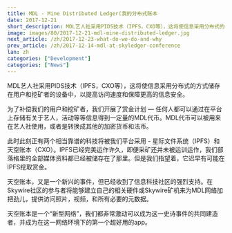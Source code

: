 ```yaml
---
title: MDL - Mine Distributed Ledger(我的分布式账本
date: 2017-12-21
short_description: MDL艺人社采用PIDS技术（IPFS，CXO等），这将使信息采用分布式的方式储存在用户和挖矿者的设备中，以提高访问速度和保障更高的信息安全。
image: images/80/2017-12-21-mdl-mine-distributed-ledger.jpg
next_article: /zh/2017-12-23-what-do-we-do-and-why
prev_article: /zh/2017-12-14-mdl-at-skyledger-conference
lan: zh
categories: ["Development"]
categories: ["News"]
---
```


MDL艺人社采用PIDS技术（IPFS，CXO等），这将使信息采用分布式的方式储存在用户和挖矿者的设备中，以提高访问速度和保障更高的信息安全。
 
为了补偿我们的用户和挖矿者，我们开展了赏金计划 — 任何人都可以通过在平台上存储有关于艺人，活动等等信息得到一定量的MDL代币。MDL代币可以被用来在艺人社使用，或者是转换成其他的加密货币和法币。

此时此刻正有两个相当靠谱的科技将被我们平台采用 - 星际文件系统（IPFS）和天空账本（CXO）。IPFS已经完美运作许久，即便采矿还并未被运训运作，我们部落格里的全部媒体资料都已经被储存在了那里。但是我们指望着，它迟早有可能在IPFS挖取赏金。

天空账本，又是一个新兴的事件，但已经收到了信息科技社区的强烈支持。在Skywire社区的参与者将能够建立自己的相关硬件或Skywire矿机来为MDL网络加把劲儿，提供访问照片，视频，和所有必要的元数据。

天空账本是一个“新型网络”，我们都非常激动可以成为这一史诗事件的共同建造者，并成为在这一网络环境下的第一个超好用的app。
